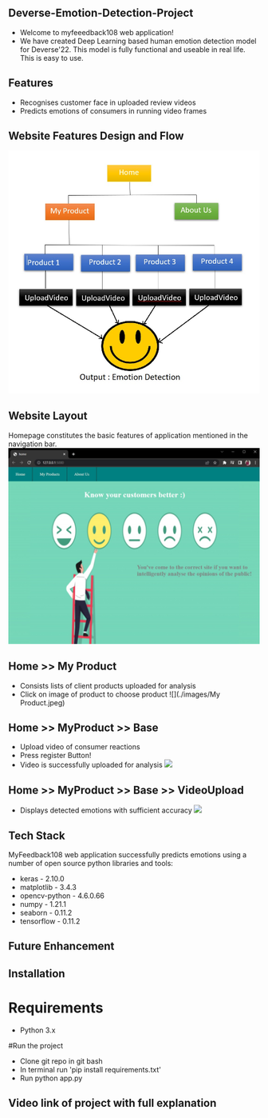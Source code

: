 ## Deverse-Emotion-Detection-Project
- Welcome to myfeeedback108 web application!
- We have created Deep Learning based human emotion detection model for Deverse'22. This model is fully functional and useable in real life. This is easy to use.

## Features
- Recognises customer face in uploaded review videos
- Predicts emotions of consumers in running video frames

## Website Features Design and Flow
![](./images/flowchart.jpeg)

## Website Layout
Homepage constitutes the basic features of application mentioned in the navigation bar.
![](./images/home.jpeg)

## Home >> My Product
- Consists lists of client products uploaded for analysis
- Click on image of product to choose product
![](./images/My Product.jpeg)

## Home >> MyProduct >> Base
- Upload video of consumer reactions 
- Press register Button!
- Video is successfully uploaded for analysis
![](./images/base.jpeg)

## Home >> MyProduct >> Base >> VideoUpload
- Displays detected emotions with sufficient accuracy
![](./images/emotion.jpeg)

## Tech Stack
MyFeedback108 web application successfully predicts emotions using a number of open source python libraries and tools:
- keras - 2.10.0
- matplotlib - 3.4.3
- opencv-python - 4.6.0.66
- numpy - 1.21.1
- seaborn - 0.11.2
- tensorflow - 0.11.2

## Future Enhancement 


## Installation
# Requirements
- Python 3.x

#Run the project
- Clone git repo in git bash
- In terminal run 'pip install requirements.txt'
- Run python app.py

## Video link of project with full explanation
